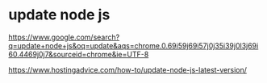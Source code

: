 # update node js

https://www.google.com/search?q=update+node+js&oq=update&aqs=chrome.0.69i59j69i57j0j35i39j0l3j69i60.4469j0j7&sourceid=chrome&ie=UTF-8

https://www.hostingadvice.com/how-to/update-node-js-latest-version/
